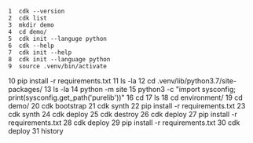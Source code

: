     1  cdk --version
    2  cdk list
    3  mkdir demo
    4  cd demo/
    5  cdk init --languge python
    6  cdk --help
    7  cdk init --help
    8  cdk init --language python
    9  source .venv/bin/activate
   10  pip install -r requirements.txt
   11  ls -la
   12  cd .venv/lib/python3.7/site-packages/
   13  ls -la
   14  python -m site
   15  python3 -c "import sysconfig; print(sysconfig.get_path('purelib'))"
   16  cd
   17  ls
   18  cd environment/
   19  cd demo/
   20  cdk bootstrap
   21  cdk synth
   22  pip install -r requirements.txt
   23  cdk synth
   24  cdk deploy
   25  cdk destroy
   26  cdk deploy
   27  pip install -r requirements.txt
   28  cdk deploy
   29  pip install -r requirements.txt
   30  cdk deploy
   31  history